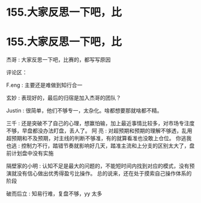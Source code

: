 # 155.大家反思一下吧，比

# 155.大家反思一下吧，比

杰哥 : 大家反思一下吧，比赛的，都写写原因

评论区：

F.eng : 主要还是难做到知行合一

玄妙 : 表现好的，最后的归宿是加入杰哥的团队？

Justin : 很简单，他们不够专一，太杂化。啥都想要那就啥都不精。

三千 : 还是突破不了自己的心理，想赢怕输，加上最近事情比较多，对市场专注度不够，早盘都没办法盯盘，丢人了。 阿 亮 : 对超预期和预期的理解不够透，乱用超预期和不及预期，对主线的判断不够准，有的就算看准也没敢上仓位。 你逃我也逃 : 控制力不行，踏错节奏就影响好几天，踏准主流和上分支的区别太大了，盘前计划盘中没有实施

隔壁家的小明 : 认知不足是最大的问题的，不能短时间内找到对应的模式，没有预演就没有信心做出优秀得盈亏比操作。 总的说来，还在处于摸索自己操作体系的阶段

破而后立 : 知易行难，复盘不够，yy 太多